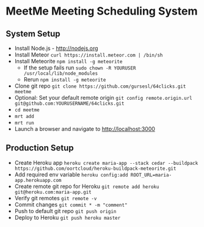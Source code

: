 MeetMe Meeting Scheduling System
========================================

System Setup
----------------------------------------
* Install Node.js - http://nodejs.org
* Install Meteor `curl https://install.meteor.com | /bin/sh`
* Install Meteorite `npm install -g meteorite`
	* If the setup fails run `sudo chown -R YOURUSER  /usr/local/lib/node_modules`
	* Rerun `npm install -g meteorite`
* Clone git repo `git clone https://github.com/gursesl/64clicks.git meetme`
* Optional: Set your default remote origin `git config remote.origin.url git@github.com:YOURUSERNAME/64clicks.git`
* `cd meetme`
* `mrt add`
* `mrt run`
* Launch a browser and navigate to [http://localhost:3000](http://localhost:3000)

Production Setup
----------------------------------------
* Create Heroku app `heroku create maria-app --stack cedar --buildpack https://github.com/oortcloud/heroku-buildpack-meteorite.git`
* Add required env variable `heroku config:add ROOT_URL=maria-app.herokuapp.com`
* Create remote git repo for Heroku `git remote add heroku git@heroku.com:maria-app.git`
* Verify git remotes `git remote -v`
* Commit changes `git commit * -m "comment"`
* Push to default git repo `git push origin`
* Deploy to Heroku `git push heroku master`
